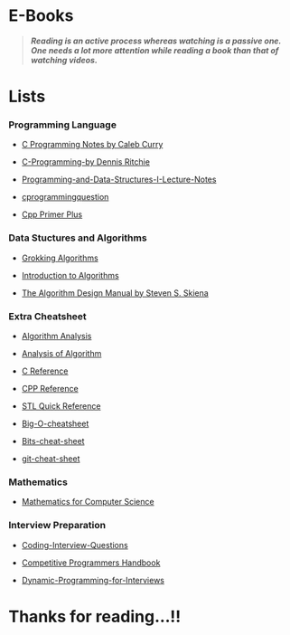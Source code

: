 # E-Books

> **_Reading is an active process whereas watching is a passive one. One needs a lot more attention while reading a book than that of watching videos._**



# Lists

### Programming Language

- [C Programming Notes by Caleb Curry](https://github.com/Manikumar2609/E-Books/blob/master/C%20Programming%20Language/C%20Programming%20Notes%20by%20Caleb%20%20Curry.pdf)

- [C-Programming-by Dennis Ritchie](https://github.com/Manikumar2609/E-Books/blob/master/C%20Programming%20Language/C-Programming-by%20Dennis%20Ritchie.pdf)

- [Programming-and-Data-Structures-I-Lecture-Notes](https://github.com/Manikumar2609/E-Books/blob/master/C%20Programming%20Language/CS6202-Programming-and-Data-Structures-I-Lecture-Notes-Regulation-2013.pdf)

- [cprogrammingquestion](https://github.com/Manikumar2609/E-Books/blob/master/C%20Programming%20Language/cprogrammingquestion.pdf)

- [Cpp Primer Plus](https://github.com/Manikumar2609/E-Books/blob/master/C%20Programming%20Language/Addison.Wesley.CPP.Primer.Plus.6th.Edition.Oct.2011.pdf)

### Data Stuctures and Algorithms
- [Grokking Algorithms](https://github.com/Manikumar2609/E-Books/blob/master/Data%20Structures%20and%20Algorithms/Grokking%20Algorithms.pdf)

- [Introduction to Algorithms](https://github.com/Manikumar2609/E-Books/blob/master/Data%20Structures%20and%20Algorithms/Introduction%20to%20Algorithms%20-%203rd%20Edition%20by%20Thomas.pdf)

- [The Algorithm Design Manual by Steven S. Skiena](https://github.com/Manikumar2609/E-Books/blob/master/Data%20Structures%20and%20Algorithms/The%20Algorithm%20Design%20Manual%20by%20Steven%20S.%20Skiena.pdf)

### Extra Cheatsheet

- [Algorithm Analysis](https://github.com/Manikumar2609/E-Books/blob/master/Extra%20Cheatsheet/5%20Algorithm%20Analysis.pdf)

- [Analysis of Algorithm](https://github.com/Manikumar2609/E-Books/blob/master/Extra%20Cheatsheet/Analysis%20of%20Algorithms.pdf)

- [C Reference](https://github.com/Manikumar2609/E-Books/blob/master/Extra%20Cheatsheet/C%20Reference%20Card%20(ANSI)%202.2.pdf)

- [CPP Reference](https://github.com/Manikumar2609/E-Books/blob/master/Extra%20Cheatsheet/Cpp_reference.pdf_)

- [STL Quick Reference](https://github.com/Manikumar2609/E-Books/blob/master/Extra%20Cheatsheet/STL%20Quick%20Reference%201.29.pdf)

- [Big-O-cheatsheet](https://github.com/Manikumar2609/E-Books/blob/master/Extra%20Cheatsheet/big-o-cheatsheet.pdf)

- [Bits-cheat-sheet](https://github.com/Manikumar2609/E-Books/blob/master/Extra%20Cheatsheet/bits-cheat-sheet.pdf)

- [git-cheat-sheet](https://github.com/Manikumar2609/E-Books/blob/master/Extra%20Cheatsheet/github-git-cheat-sheet.pdf)

### Mathematics

- [Mathematics for Computer Science](https://github.com/Manikumar2609/E-Books/blob/master/Data%20Structures%20and%20Algorithms/Mathematics%20for%20Computer%20Science.pdf)

### Interview Preparation

- [Coding-Interview-Questions](https://github.com/Manikumar2609/E-Books/blob/master/Interview%20Preparation/50-Coding-Interview-Questions-V2.pdf)

- [Competitive Programmers Handbook](https://github.com/Manikumar2609/E-Books/blob/master/Interview%20Preparation/Competitive%20Programmers%20Handbook%20-%20Antti%20Laaksonen.pdf)

- [Dynamic-Programming-for-Interviews](https://github.com/Manikumar2609/E-Books/blob/master/Interview%20Preparation/Dynamic-Programming-for-Interviews.pdf)





# Thanks for reading...!!
